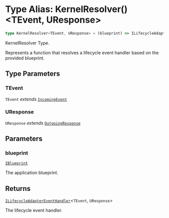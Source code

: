# Type Alias: KernelResolver()\<TEvent, UResponse\>

```ts
type KernelResolver<TEvent, UResponse> = (blueprint) => ILifecycleAdapterEventHandler<TEvent, UResponse>;
```

KernelResolver Type.

Represents a function that resolves a lifecycle event handler based on the provided blueprint.

## Type Parameters

### TEvent

`TEvent` *extends* [`IncomingEvent`](../../events/IncomingEvent/classes/IncomingEvent.md)

### UResponse

`UResponse` *extends* [`OutgoingResponse`](../../events/OutgoingResponse/classes/OutgoingResponse.md)

## Parameters

### blueprint

[`IBlueprint`](IBlueprint.md)

The application blueprint.

## Returns

[`ILifecycleAdapterEventHandler`](../interfaces/ILifecycleAdapterEventHandler.md)\<`TEvent`, `UResponse`\>

The lifecycle event handler.
